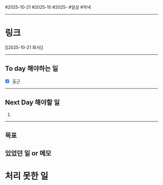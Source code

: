 #2025-10-21 #2025-10 #2025-
#일상 #저녁 

-------
# 링크
[[2025-10-21 회사]]

---
## To day 해야하는 일
- [x] 출근

---
## Next Day 해야할 일
1. 

---

## 목표


## 있었던 일  or 메모


# 처리 못한 일